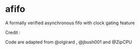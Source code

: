 # afifo
A formally verified asynchronous fifo with clock gating feature

Credit :

Code are adapted from  @olgirard , @jbush001 and @ZipCPU
